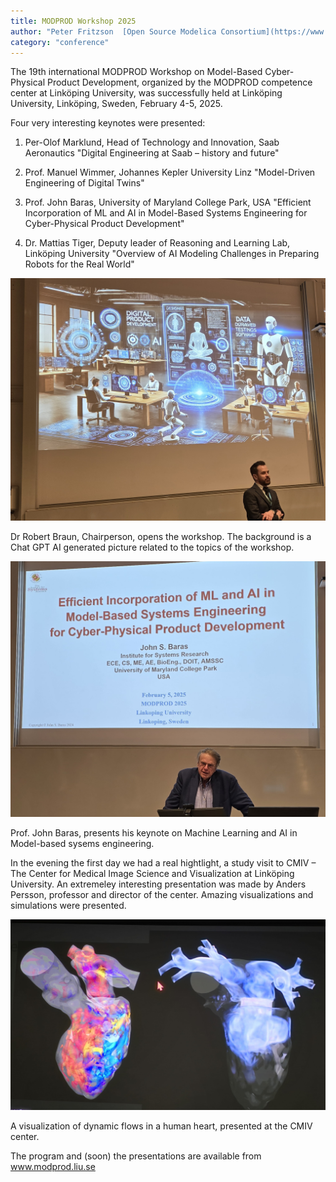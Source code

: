 ```yaml
---
title: MODPROD Workshop 2025
author: "Peter Fritzson  [Open Source Modelica Consortium](https://www.openmodelica.org/)"
category: "conference"
---
```


The 19th international MODPROD Workshop on Model-Based Cyber-Physical Product Development, organized by the MODPROD competence center at Linköping University, was successfully held at Linköping University, Linköping, Sweden, February 4-5, 2025.

Four very interesting keynotes were presented:

1. Per-Olof Marklund, Head of Technology and Innovation, Saab Aeronautics
   "Digital Engineering at Saab – history and future"

2. Prof. Manuel Wimmer, Johannes Kepler University Linz
   "Model-Driven Engineering of Digital Twins"

3. Prof. John Baras, University of Maryland College Park, USA
   "Efficient Incorporation of ML and AI in Model-Based Systems Engineering for Cyber-Physical Product Development"

4. Dr. Mattias Tiger, Deputy leader of Reasoning and Learning Lab, Linköping University
   "Overview of AI Modeling Challenges in Preparing Robots for the Real World"

![](Robert_Braun_chair_20250204_131317.jpg)

Dr Robert Braun, Chairperson, opens the workshop. The background is a Chat GPT AI generated picture related to the topics of the workshop.

![](John_Baras_20250205_083540.jpg)

Prof. John Baras, presents his keynote on Machine Learning and AI in Model-based sysems engineering.

In the evening the first day we had a real hightlight, a study visit to CMIV – The Center for Medical Image Science and Visualization at Linköping University. An extremeley interesting presentation was made by Anders Persson, professor and director of the center. Amazing visualizations and simulations were presented.

![](CMIV_Heart_dynamics_20250204_175908.jpg)

A visualization of dynamic flows in a human heart, presented at the CMIV center.

The program and (soon) the presentations are available from www.modprod.liu.se